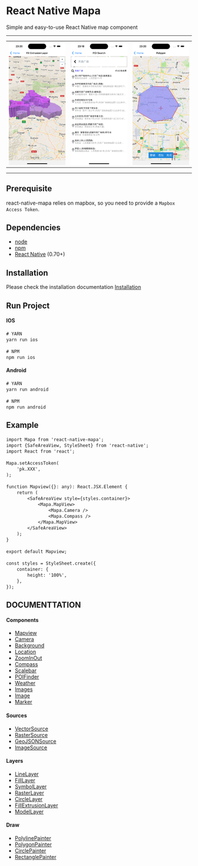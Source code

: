 # React Native Mapa

Simple and easy-to-use React Native map component

---

<table>
<tr>
    <td colspan="2">
        <img src="/assets/demos/d3.png"/>
    </td>
    <td colspan="2">
        <img src="/assets/demos//poi.png" />
    </td>
    <td colspan="2">
        <img src="/assets/demos/draw.png" />
    </td>
</tr>
<tr>
</tr>

</table>

---

## Prerequisite
react-native-mapa relies on mapbox, so you need to provide a `Mapbox Access Token`.

## Dependencies

- [node](https://nodejs.org)
- [npm](https://www.npmjs.com/)
- [React Native](https://facebook.github.io/react-native/) (0.70+)

## Installation

Please check the installation documentation [Installation](https://github.com/cnmapos/react-native-mapa/blob/main/INSTALL.md)

## Run Project

#### IOS
```
# YARN
yarn run ios

# NPM
npm run ios
```
#### Android
```
# YARN
yarn run android

# NPM
npm run android

```
## Example
```
import Mapa from 'react-native-mapa';
import {SafeAreaView, StyleSheet} from 'react-native';
import React from 'react';

Mapa.setAccessToken(
    'pk.XXX',
);

function Mapview({}: any): React.JSX.Element {
    return (
        <SafeAreaView style={styles.container}>
            <Mapa.MapView>
                <Mapa.Camera />
                <Mapa.Compass />
            </Mapa.MapView>
        </SafeAreaView>
    );
}

export default Mapview;

const styles = StyleSheet.create({
    container: {
        height: '100%',
    },
});

```

## DOCUMENTTATION
#### Components
- [Mapview](https://github.com/cnmapos/react-native-mapa/blob/main/docs/MapView.md)
- [Camera](https://github.com/cnmapos/react-native-mapa/blob/main/docs/Camera.md)
- [Background](https://github.com/cnmapos/react-native-mapa/blob/main/docs/Background.md)
- [Location](https://github.com/cnmapos/react-native-mapa/blob/main/docs//LineLayer.md)
- [ZoomInOut](https://github.com/cnmapos/react-native-mapa/blob/main/docs/ZoomInOut.md)
- [Compass](https://github.com/cnmapos/react-native-mapa/blob/main/docs/Compass.md)
- [Scalebar](https://github.com/cnmapos/react-native-mapa/blob/main/docs/Scalebar.md)
- [POIFinder](https://github.com/cnmapos/react-native-mapa/blob/main/docs/POIFinder.md)
- [Weather](https://github.com/cnmapos/react-native-mapa/blob/main/docs//Weather.md)
- [Images](https://github.com/cnmapos/react-native-mapa/blob/main/docs/image/Images.md)
- [Image](https://github.com/cnmapos/react-native-mapa/blob/main/docs/image/Image.md)
- [Marker](https://github.com/cnmapos/react-native-mapa/blob/main/docs/Marker.md)

#### Sources
- [VectorSource](https://github.com/cnmapos/react-native-mapa/blob/main/docs/VectorSource.md)
- [RasterSource](https://github.com/cnmapos/react-native-mapa/blob/main/docs/RasterSource.md)
- [GeoJSONSource](https://github.com/cnmapos/react-native-mapa/blob/main/docs/GeoJSONSource.md)
- [ImageSource](https://github.com/cnmapos/react-native-mapa/blob/main/docs/image/ImageSource.md)

#### Layers
- [LineLayer](https://github.com/cnmapos/react-native-mapa/blob/main/docs/LineLayer.md)
- [FillLayer](https://github.com/cnmapos/react-native-mapa/blob/main/docs/FillLayer.md)
- [SymbolLayer](https://github.com/cnmapos/react-native-mapa/blob/main/docs/SymbolLayer.md)
- [RasterLayer](https://github.com/cnmapos/react-native-mapa/blob/main/docs/RasterLayer.md)
- [CircleLayer](https://github.com/cnmapos/react-native-mapa/blob/main/docs/CircleLayer.md)
- [FillExtrusionLayer](https://github.com/cnmapos/react-native-mapa/blob/main/docs/FillExtrusionLayer.md)
- [ModelLayer](https://github.com/cnmapos/react-native-mapa/blob/main/docs/ModelLayer.md)

#### Draw
- [PolylinePainter](https://github.com/cnmapos/react-native-mapa/blob/main/docs/painter/PolylinePainter.md)
- [PolygonPainter](https://github.com/cnmapos/react-native-mapa/blob/main/docs/painter/PolygonPainter.md)
- [CirclePainter](https://github.com/cnmapos/react-native-mapa/blob/main/docs/painter/CirclePainter.md)
- [RectanglePainter](https://github.com/cnmapos/react-native-mapa/blob/main/docs/painter/RectanglePainter.md)